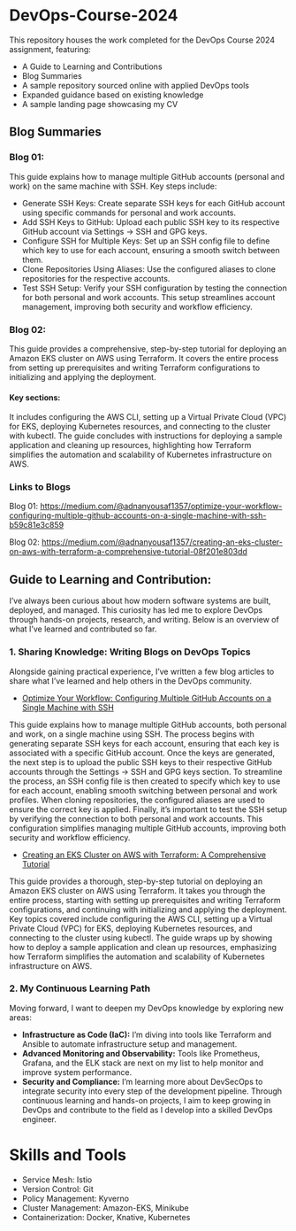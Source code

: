 # DevOps-Course-2024

This repository houses the work completed for the DevOps Course 2024 assignment, featuring:
- A Guide to Learning and Contributions
- Blog Summaries
- A sample repository sourced online with applied DevOps tools
- Expanded guidance based on existing knowledge
- A sample landing page showcasing my CV


## Blog Summaries
### Blog 01:

This guide explains how to manage multiple GitHub accounts (personal and work) on the same machine with SSH. Key steps include:

- Generate SSH Keys: Create separate SSH keys for each GitHub account using specific commands for personal and work accounts.
- Add SSH Keys to GitHub: Upload each public SSH key to its respective GitHub account via Settings → SSH and GPG keys.
- Configure SSH for Multiple Keys: Set up an SSH config file to define which key to use for each account, ensuring a smooth switch between them.
- Clone Repositories Using Aliases: Use the configured aliases to clone repositories for the respective accounts.
- Test SSH Setup: Verify your SSH configuration by testing the connection for both personal and work accounts.
This setup streamlines account management, improving both security and workflow efficiency.


### Blog 02:
This guide provides a comprehensive, step-by-step tutorial for deploying an Amazon EKS cluster on AWS using Terraform. It covers the entire process from setting up prerequisites and writing Terraform configurations to initializing and applying the deployment.

#### Key sections:

It includes configuring the AWS CLI, setting up a Virtual Private Cloud (VPC) for EKS, deploying Kubernetes resources, and connecting to the cluster with kubectl. The guide concludes with instructions for deploying a sample application and cleaning up resources, highlighting how Terraform simplifies the automation and scalability of Kubernetes infrastructure on AWS.

### Links to Blogs
Blog 01: https://medium.com/@adnanyousaf1357/optimize-your-workflow-configuring-multiple-github-accounts-on-a-single-machine-with-ssh-b59c81e3c859

Blog 02: https://medium.com/@adnanyousaf1357/creating-an-eks-cluster-on-aws-with-terraform-a-comprehensive-tutorial-08f201e803dd

## Guide to Learning and Contribution:

I’ve always been curious about how modern software systems are built, deployed, and managed. This curiosity has led me to explore DevOps through hands-on projects, research, and writing. Below is an overview of what I’ve learned and contributed so far.

### 1. Sharing Knowledge: Writing Blogs on DevOps Topics
Alongside gaining practical experience, I’ve written a few blog articles to share what I’ve learned and help others in the DevOps community.

- [Optimize Your Workflow: Configuring Multiple GitHub Accounts on a Single Machine with SSH](https://medium.com/@adnanyousaf1357/optimize-your-workflow-configuring-multiple-github-accounts-on-a-single-machine-with-ssh-b59c81e3c859 "Optimize Your Workflow: Configuring Multiple GitHub Accounts on a Single Machine with SSH")

This guide explains how to manage multiple GitHub accounts, both personal and work, on a single machine using SSH. The process begins with generating separate SSH keys for each account, ensuring that each key is associated with a specific GitHub account. Once the keys are generated, the next step is to upload the public SSH keys to their respective GitHub accounts through the Settings → SSH and GPG keys section. To streamline the process, an SSH config file is then created to specify which key to use for each account, enabling smooth switching between personal and work profiles. When cloning repositories, the configured aliases are used to ensure the correct key is applied. Finally, it’s important to test the SSH setup by verifying the connection to both personal and work accounts. This configuration simplifies managing multiple GitHub accounts, improving both security and workflow efficiency.

- [Creating an EKS Cluster on AWS with Terraform: A Comprehensive Tutorial](https://medium.com/@adnanyousaf1357/creating-an-eks-cluster-on-aws-with-terraform-a-comprehensive-tutorial-08f201e803dd "Creating an EKS Cluster on AWS with Terraform: A Comprehensive Tutorial")

This guide provides a thorough, step-by-step tutorial on deploying an Amazon EKS cluster on AWS using Terraform. It takes you through the entire process, starting with setting up prerequisites and writing Terraform configurations, and continuing with initializing and applying the deployment. Key topics covered include configuring the AWS CLI, setting up a Virtual Private Cloud (VPC) for EKS, deploying Kubernetes resources, and connecting to the cluster using kubectl. The guide wraps up by showing how to deploy a sample application and clean up resources, emphasizing how Terraform simplifies the automation and scalability of Kubernetes infrastructure on AWS.

### 2. My Continuous Learning Path
Moving forward, I want to deepen my DevOps knowledge by exploring new areas:

 - **Infrastructure as Code (IaC):** I’m diving into tools like Terraform and Ansible to automate infrastructure setup and management.
 - **Advanced Monitoring and Observability:** Tools like Prometheus, Grafana, and the ELK stack are next on my list to help monitor and improve system performance.
 - **Security and Compliance:** I’m learning more about DevSecOps to integrate security into every step of the development pipeline.
Through continuous learning and hands-on projects, I aim to keep growing in DevOps and contribute to the field as I develop into a skilled DevOps engineer.

# Skills and Tools

- Service Mesh: Istio
- Version Control: Git
- Policy Management: Kyverno
- Cluster Management: Amazon-EKS, Minikube
- Containerization: Docker, Knative, Kubernetes




